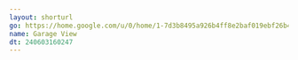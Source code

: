 ```yaml
---
layout: shorturl
go: https://home.google.com/u/0/home/1-7d3b8495a926b4ff8e2baf019ebf26b421797983e756934960f216cf8bae7138/cameras/list/1-b9723ea6730395054da16a988078c79b3d9bd3ecf3cb9a959fa04de3c74c9b95
name: Garage View
dt: 240603160247
---
```

